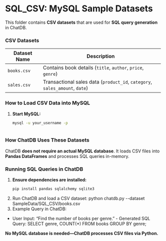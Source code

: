 # SQL_CSV: MySQL Sample Datasets
This folder contains **CSV datasets** that are used for **SQL query generation** in ChatDB.

### CSV Datasets
| Dataset Name  | Description |
|--------------|-------------|
| `books.csv`  | Contains book details (`title`, `author`, `price`, `genre`) |
| `sales.csv`  | Transactional sales data (`product_id`, `category`, `sales_amount`, `date`) |

### How to Load CSV Data into MySQL
1. **Start MySQL:**
   ```bash
   mysql -u your_username -p
  
### How ChatDB Uses These Datasets
ChatDB **does not require an actual MySQL database**. It loads CSV files into **Pandas DataFrames** and processes SQL queries in-memory.

### Running SQL Queries in ChatDB
1. **Ensure dependencies are installed:**
   ```bash
   pip install pandas sqlalchemy sqlite3
2. Run ChatDB and load a CSV dataset:
   python chatdb.py --dataset SampleData/SQL_CSV/books.csv
3.	Example Query in ChatDB:
   - User Input: “Find the number of books per genre.”
	- Generated SQL Query: SELECT genre, COUNT(*) FROM books GROUP BY genre;

**No MySQL database is needed—ChatDB processes CSV files via Python.**
